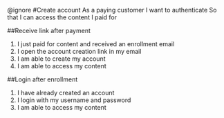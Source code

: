@ignore
#Create account
As a paying customer
I want to authenticate
So that I can access the content I paid for

##Receive link after payment
1. I just paid for content and received an enrollment email
2. I open the account creation link in my email
3. I am able to create my account
3. I am able to access my content

##Login after enrollment
1. I have already created an account
2. I login with my username and password
3. I am able to access my content

